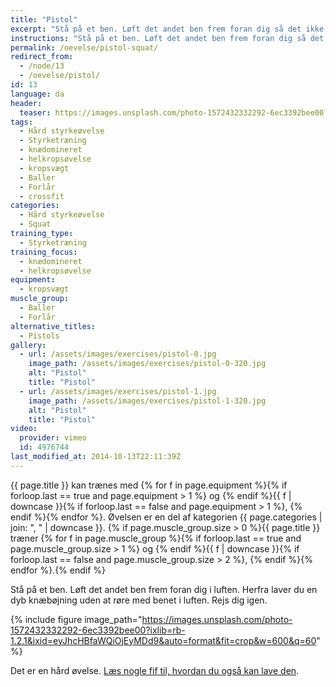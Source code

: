 ```yaml
---
title: "Pistol"
excerpt: "Stå på et ben. Løft det andet ben frem foran dig så det ikke rører jorden. Herfra laver du en dyb knæbøjning uden at røre med benet i luften. Rejs dig igen."
instructions: "Stå på et ben. Løft det andet ben frem foran dig så det ikke rører jorden. Herfra laver du en dyb knæbøjning uden at røre med benet i luften. Rejs dig igen."
permalink: /oevelse/pistol-squat/
redirect_from:
  - /node/13
  - /oevelse/pistol/
id: 13
language: da
header:
  teaser: https://images.unsplash.com/photo-1572432332292-6ec3392bee00?ixlib=rb-1.2.1&ixid=eyJhcHBfaWQiOjEyMDd9&auto=format&fit=crop&h=300&w=400&q=10
tags:
  - Hård styrkeøvelse
  - Styrketræning
  - knædomineret
  - helkropsøvelse
  - kropsvægt
  - Baller
  - Forlår
  - crossfit
categories:
  - Hård styrkeøvelse
  - Squat
training_type:
  - Styrketræning
training_focus:
  - knædomineret
  - helkropsøvelse
equipment:
  - kropsvægt
muscle_group:
  - Baller
  - Forlår
alternative_titles:
  - Pistols
gallery:
  - url: /assets/images/exercises/pistol-0.jpg
    image_path: /assets/images/exercises/pistol-0-320.jpg
    alt: "Pistol"
    title: "Pistol"
  - url: /assets/images/exercises/pistol-1.jpg
    image_path: /assets/images/exercises/pistol-1-320.jpg
    alt: "Pistol"
    title: "Pistol"
video:
  provider: vimeo
  id: 4976744
last_modified_at: 2014-10-13T22:11:39Z
---
```


{{ page.title }} kan trænes med {% for f in page.equipment %}{% if forloop.last == true and page.equipment > 1 %} og {% endif %}{{ f | downcase  }}{% if forloop.last == false and page.equipment > 1 %}, {% endif %}{% endfor %}. Øvelsen er en del af kategorien {{ page.categories | join: ", " | downcase }}. {% if page.muscle_group.size > 0 %}{{ page.title }} træner {% for f in page.muscle_group %}{% if forloop.last == true and page.muscle_group.size > 1 %} og {% endif %}{{ f | downcase }}{% if forloop.last == false and page.muscle_group.size > 2 %}, {% endif %}{% endfor %}.{% endif %}

Stå på et ben. Løft det andet ben frem foran dig i luften. Herfra laver du en dyb knæbøjning uden at røre med benet i luften. Rejs dig igen.

{% include figure image_path="https://images.unsplash.com/photo-1572432332292-6ec3392bee00?ixlib=rb-1.2.1&ixid=eyJhcHBfaWQiOjEyMDd9&auto=format&fit=crop&w=600&q=60" %}

Det er en hård øvelse. [Læs nogle fif til, hvordan du også kan lave den](https://www.t-nation.com/free_online_article/most_recent/breaking_down_the_single_leg_squat).
